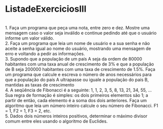 # ListadeExerciciosIII
<br>
1. Faça um programa que peça uma nota, entre zero e dez. Mostre uma mensagem caso o valor 
seja inválido e continue pedindo até que o usuário informe um valor válido.
<br>
2. Faça um programa que leia um nome de usuário e a sua senha e não aceite a senha igual ao 
nome do usuário, mostrando uma mensagem de erro e voltando a pedir as informações.
<br>
3. Supondo que a população de um país A seja da ordem de 80000 habitantes com uma taxa 
anual de crescimento de 3% e que a população de B seja 200000 habitantes com uma taxa de 
crescimento de 1.5%. Faça um programa que calcule e escreva o número de anos 
necessários para que a população do país A ultrapasse ou iguale a população do país B, 
mantidas as taxas de crescimento
<br>
4. A seqüência de Fibonacci é a seguinte: 1, 1, 2, 3, 5, 8, 13, 21, 34, 55, ...
<br>
Sua regra de formação é simples: os dois primeiros elementos são 1; a partir de então, cada elemento é a 
soma dos dois anteriores. Faça um algoritmo que leia um número inteiro calcule o seu número 
de Fibonacci. F1 = 1, F2 = 1, F3 = 2, etc.
<br>
5. Dados dois números inteiros positivos, determinar o máximo divisor comum entre eles usando 
o algoritmo de Euclides.
